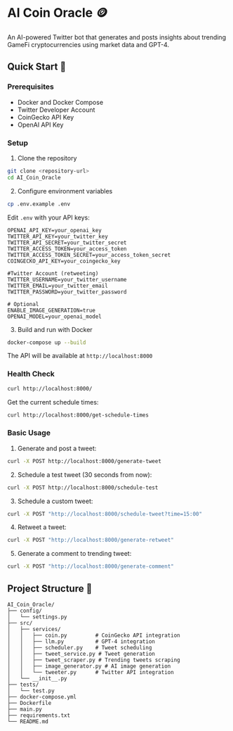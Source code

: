 # AI Coin Oracle 🪙

An AI-powered Twitter bot that generates and posts insights about trending GameFi cryptocurrencies using market data and GPT-4.

## Quick Start 🚀

### Prerequisites
- Docker and Docker Compose
- Twitter Developer Account
- CoinGecko API Key
- OpenAI API Key

### Setup

1. Clone the repository
```bash
git clone <repository-url>
cd AI_Coin_Oracle
```

2. Configure environment variables
```bash
cp .env.example .env
```

Edit `.env` with your API keys:
```env
OPENAI_API_KEY=your_openai_key
TWITTER_API_KEY=your_twitter_key
TWITTER_API_SECRET=your_twitter_secret
TWITTER_ACCESS_TOKEN=your_access_token
TWITTER_ACCESS_TOKEN_SECRET=your_access_token_secret
COINGECKO_API_KEY=your_coingecko_key

#Twitter Account (retweeting)
TWITTER_USERNAME=your_twitter_username
TWITTER_EMAIL=your_twitter_email
TWITTER_PASSWORD=your_twitter_password

# Optional
ENABLE_IMAGE_GENERATION=true 
OPENAI_MODEL=your_openai_model 
```

3. Build and run with Docker
```bash
docker-compose up --build
```

The API will be available at `http://localhost:8000`

### Health Check
```bash
curl http://localhost:8000/
```

Get the current schedule times:
```bash
curl http://localhost:8000/get-schedule-times
```

### Basic Usage

1. Generate and post a tweet:
```bash
curl -X POST http://localhost:8000/generate-tweet
```

2. Schedule a test tweet (30 seconds from now):
```bash
curl -X POST http://localhost:8000/schedule-test
```

3. Schedule a custom tweet:
```bash
curl -X POST "http://localhost:8000/schedule-tweet?time=15:00"
```

4. Retweet a tweet:
```bash
curl -X POST "http://localhost:8000/generate-retweet"
```

5. Generate a comment to trending tweet:
```bash
curl -X POST "http://localhost:8000/generate-comment"
```


## Project Structure 📁
```
AI_Coin_Oracle/
├── config/
│   └── settings.py
├── src/
│   ├── services/
│   │   ├── coin.py         # CoinGecko API integration
│   │   ├── llm.py          # GPT-4 integration
│   │   ├── scheduler.py    # Tweet scheduling
│   │   ├── tweet_service.py # Tweet generation
│   │   ├── tweet_scraper.py # Trending tweets scraping
│   │   ├── image_generator.py # AI image generation
│   │   └── tweeter.py      # Twitter API integration
│   └── __init__.py
├── tests/
│   └── test.py
├── docker-compose.yml
├── Dockerfile
├── main.py
├── requirements.txt
└── README.md
```




